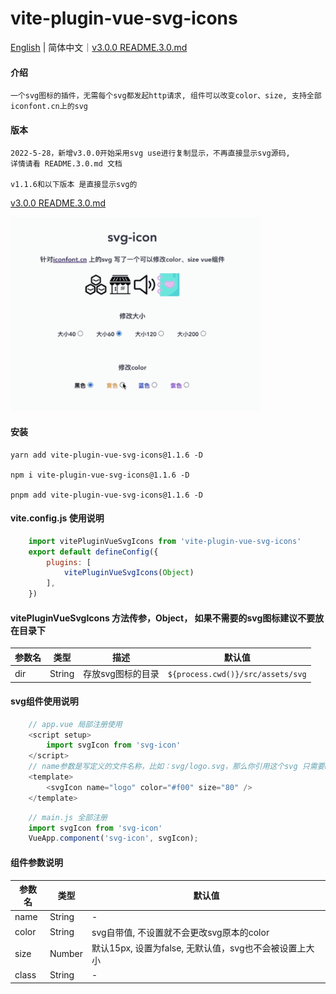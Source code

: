 # vite-plugin-vue-svg-icons
[English](README.en.md) | 简体中文｜[v3.0.0 README.3.0.md](README.3.0.md)
#### 介绍
    一个svg图标的插件，无需每个svg都发起http请求, 组件可以改变color、size, 支持全部iconfont.cn上的svg

#### 版本
    2022-5-28，新增v3.0.0开始采用svg use进行复制显示，不再直接显示svg源码,
    详情请看 README.3.0.md 文档
    
    v1.1.6和以下版本 是直接显示svg的

[v3.0.0 README.3.0.md](README.3.0.md)

<img src="./example/src/assets/demo.gif" width="400px"></img>   
#### 安装
    yarn add vite-plugin-vue-svg-icons@1.1.6 -D
    
    npm i vite-plugin-vue-svg-icons@1.1.6 -D
    
    pnpm add vite-plugin-vue-svg-icons@1.1.6 -D

#### vite.config.js 使用说明
```js
    import vitePluginVueSvgIcons from 'vite-plugin-vue-svg-icons'
    export default defineConfig({
        plugins: [
            vitePluginVueSvgIcons(Object)
        ],
    })
```
#### vitePluginVueSvgIcons 方法传参，Object， 如果不需要的svg图标建议不要放在目录下

| 参数名 | 类型 | 描述 | 默认值 |
| -------- | -------- | -------- | -------- |
|dir|String|存放svg图标的目录|`${process.cwd()}/src/assets/svg`|

#### svg组件使用说明
```js
    // app.vue 局部注册使用
    <script setup>
        import svgIcon from 'svg-icon'
    </script>
    // name参数是写定义的文件名称，比如：svg/logo.svg，那么你引用这个svg 只需要name="logo"
    <template>
        <svgIcon name="logo" color="#f00" size="80" />
    </template>
```

```js
    // main.js 全部注册
    import svgIcon from 'svg-icon'
    VueApp.component('svg-icon', svgIcon);
```

#### 组件参数说明
| 参数名 | 类型 | 默认值 |
| -------- | -------- | -------- |
|name|String|-|
|color|String|svg自带值, 不设置就不会更改svg原本的color|
|size|Number|默认15px, 设置为false, 无默认值，svg也不会被设置上大小|
|class|String|-|

<!-- [示列图像]() -->